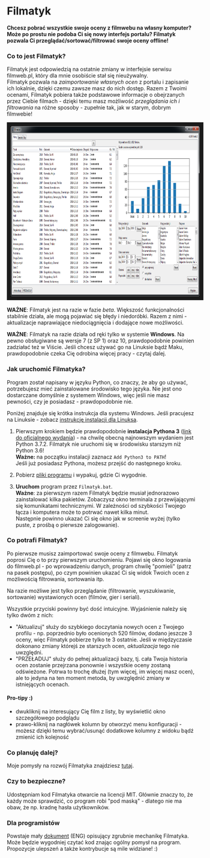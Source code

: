 # Filmatyk
**Chcesz pobrać wszystkie swoje oceny z filmwebu na własny komputer?
Może po prostu nie podoba Ci się nowy interfejs portalu?
Filmatyk pozwala Ci przeglądać/sortować/filtrować swoje oceny offline!**

### Co to jest **Filmatyk**?
Filmatyk jest odpowiedzią na ostatnie zmiany w interfejsie serwisu filmweb.pl, który dla mnie osobiście stał się nieużywalny.  
Filmatyk pozwala na *zaimportowanie własnych ocen* z portalu i zapisanie ich lokalnie, dzięki czemu zawsze masz do nich dostęp.
Razem z Twoimi ocenami, Filmatyk pobiera także podstawowe informacje o obejrzanych przez Ciebie filmach -
dzięki temu masz możliwość *przeglądania ich i filtrowania* na różne sposoby - zupełnie tak, jak w starym, dobrym filmwebie!

<a href="https://raw.githubusercontent.com/Noiredd/Filmatyk/master/readme/screenshot.png">
<img src="https://raw.githubusercontent.com/Noiredd/Filmatyk/master/readme/screenshot.png" width="900" height="453" border="10" alt="Kliknij by zobaczyć w większym rozmiarze" /></a>

**WAŻNE**: Filmatyk jest na razie w fazie *beta*.
Większość funkcjonalności stabilnie działa, ale mogą pojawiać się błędy i niedoróbki.
Razem z nimi - aktualizacje naprawiające niedociągnięcia i dodające nowe możliwości.

**WAŻNE**: Filmatyk na razie działa od ręki tylko w systemie **Windows**.
Na pewno obsługiwane są wersje 7 (z SP 1) oraz 10, prawdopodobnie powinien zadziałać też w Viście.
Jeśli chcesz używać go na Linuksie bądź Maku, prawdopodobnie czeka Cię odrobina więcej pracy - czytaj dalej.

### Jak uruchomić Filmatyka?
Program został napisany w języku Python, co znaczy, że aby go używać,
potrzebujesz mieć zainstalowane środowisko tego języka.
Nie jest ono dostarczane domyślnie z systemem Windows,
więc jeśli nie masz pewności, czy je posiadasz - prawdopodobnie nie.

Poniżej znajduje się krótka instrukcja dla systemu Windows.
Jeśli pracujesz na Linuksie - zobacz [instrukcję instalacji dla Linuksa](readme/LINUX.md).

1. Pierwszym krokiem będzie prawdopodobnie **instalacja Pythona 3** ([link do oficjalnego wydania](https://www.python.org/downloads/)) -
na chwilę obecną najnowszym wydaniem jest Python 3.7.2.
Filmatyk nie uruchomi się w środowisku starszym niż Python 3.6!  
**Ważne:** na początku instalacji zaznacz `Add Python3 to PATH`!  
Jeśli już posiadasz Pythona, możesz przejść do następnego kroku.

2. Pobierz [pliki programu](https://github.com/Noiredd/Filmatyk/archive/v1.0.0-beta.1.zip) i wypakuj, gdzie Ci wygodnie.

3. **Uruchom** program przez `Filmatyk.bat`.  
**Ważne**: za pierwszym razem Filmatyk będzie musiał jednorazowo zainstalować kilka pakietów.
Zobaczysz okno terminala z przewijającymi się komunikatami technicznymi.
W zależności od szybkości Twojego łącza i komputera może to potrwać nawet kilka minut.  
Następnie powinno ukazać Ci się okno jak w screenie wyżej (tylko puste, z prośbą o pierwsze zalogowanie).

### Co potrafi Filmatyk?
Po pierwsze musisz zaimportować swoje oceny z filmwebu.
Filmatyk poprosi Cię o to przy pierwszym uruchomieniu.
Pojawi się okno logowania do filmweb.pl - po wprowadzeniu danych, program chwilę "pomieli" (patrz na pasek postępu), po czym powinien ukazać Ci się widok Twoich ocen z możliwością filtrowania, sortowania itp.

Na razie możliwe jest tylko przeglądanie (filtrowanie, wyszukiwanie, sortowanie)
wystawionych ocen (filmów, gier i seriali).

Wszystkie przyciski powinny być dość intuicyjne. Wyjaśnienie należy się tylko dwóm z nich:
* "Aktualizuj" służy do szybkiego doczytania nowych ocen z Twojego profilu - np. poprzednio było ocenionych 520 filmów, dodano jeszcze 3 oceny, więc Filmatyk pobierze tylko te 3 ostatnie.
Jeśli w międzyczasie dokonano zmiany którejś ze starszych ocen, *aktualizacja* tego nie uwzględni.
* "PRZEŁADUJ" służy do pełnej aktualizacji bazy, tj. cała Twoja historia ocen zostanie przejrzana ponownie i wszystkie oceny zostaną odświeżone.
Potrwa to trochę dłużej (tym więcej, im więcej masz ocen), ale to jedyna na ten moment metoda, by uwzględnić zmiany w istniejących ocenach.

#### Pro-tipy :)
* dwukliknij na interesujący Cię film z listy, by wyświetlić okno szczegółowego podglądu
* prawo-kliknij na nagłówek kolumn by otworzyć menu konfiguracji - możesz dzięki temu wybrać/usunąć dodatkowe kolumny z widoku bądź zmienić ich kolejność

### Co planuję dalej?
Moje pomysły na rozwój Filmatyka znajdziesz [tutaj](https://github.com/Noiredd/Filmatyk/issues?q=is%3Aopen+is%3Aissue+label%3Aenhancement).

### Czy to bezpieczne?
Udostępniam kod Filmatyka otwarcie na licencji MIT.
Głównie znaczy to, że każdy może sprawdzić, co program robi "pod maską" - dlatego nie ma obaw, że np. kradnę hasła użytkowników.

### Dla programistów
Powstaje mały [dokument](readme/HOWITWORKS.md) (ENG) opisujący zgrubnie mechanikę Filmatyka.
Może będzie wygodniej czytać kod znając ogólny pomysł na program.  
Propozycje ulepszeń a także kontrybucje są mile widziane! :)
